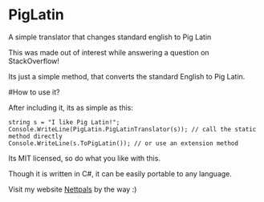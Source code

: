 PigLatin
========

A simple translator that changes standard english to Pig Latin

This was made out of interest while answering a question on StackOverflow!

Its just a simple method, that converts the standard English to Pig Latin.

#How to use it?

After including it, its as simple as this:

```
string s = "I like Pig Latin!";
Console.WriteLine(PigLatin.PigLatinTranslator(s)); // call the static method directly
Console.WriteLine(s.ToPigLatin()); // or use an extension method
```

Its MIT licensed, so do what you like with this.

Though it is written in C#, it can be easily portable to any language.

Visit my website [Nettpals](http://nettpals.in) by the way :)
